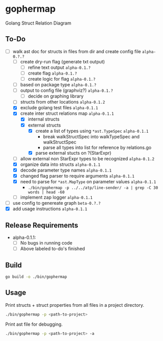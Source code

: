 # gophermap
Golang Struct Relation Diagram

## To-Do

- [ ] walk ast doc for structs in files from dir and create config file `alpha-0.?.?`
    - [ ] create dry-run flag (generate txt output)
        - [ ] refine text output `alpha-0.1.?`
        - [ ] create flag `alpha-0.1.?`
        - [ ] create logic for flag `alpha-0.1.?`
    - [ ] based on package type `alpha-0.1.?`
    - [ ] output to config file (graphviz?) `alpha-0.1.?`
        - [ ] decide on graphing library
    - [ ] structs from other locations `alpha-0.1.2`
    - [x] exclude golang test files `alpha-0.1.1`
    - [x] create inter struct relations map `alpha-0.1.1`
        - [x] internal structs
        - [x] external structs
            - [x] create a list of types using `*ast.TypeSpec` `alpha-0.1.1`
                - break walkStructSpec into walkTypeSpec and walkStructSpec
                - parse all types into list for reference by relations.go
            - [x] parse external stucts on ?(StarExpr)
    - [ ] allow external non StarExpr types to be recognized `alpha-0.1.2`
    - [x] organize data into structs `alpha-0.1.1`
    - [x] decode parameter type names `alpha-0.1.1`
    - [x] changed flag parser to require arguments `alpha-0.1.1`
    - [x] need to parse for `*ast.MapType` on parameter values `alpha-0.1.1`
        - `./bin/gophermap -p ../../atp/line-sender/ -a | grep -C 30 words | head -60`
    - [ ] implement zap logger `alpha-0.1.1`
- [ ] use config to genereate graph  `beta-0.?.?`
- [x] add usage instructions `alpha-0.1.1`

## Release Requirements

- alpha-0.1.1:
    - [ ] No bugs in running code
    - [ ] Above labeled to-do's finished

## Build

```bash
go build -o ./bin/gophermap
```

## Usage

Print structs + struct properties from all files in a project directory.
```bash
./bin/gophermap -p <path-to-project>
```

Print ast file for debugging.
```bash
./bin/gophermap -p <path-to-project> -a
```
